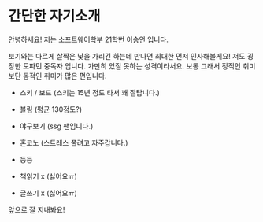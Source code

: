 # 간단한 자기소개

안녕하세요! 저는 소프트웨어학부 21학번 이승언 입니다.

보기와는 다르게 살짝은 낯을 가리긴 하는데 만나면 최대한 먼저 인사해볼게요!
저도 굉장한 도파민 중독자 입니다. 가만히 있질 못하는 성격이라서요.
보통 그래서 정적인 취미 보단 동적인 취미가 많은 편입니다.

- 스키 / 보드 (스키는 15년 정도 타서 꽤 잘탑니다.)
- 볼링 (평균 130정도?)
- 야구보기 (ssg 팬입니다.)
- 혼코노 (스트레스 풀려고 자주갑니다.)
- 등등

- 책읽기 x (싫어요ㅠ)
- 글쓰기 x (싫어요ㅠ)

앞으로 잘 지내봐요!
